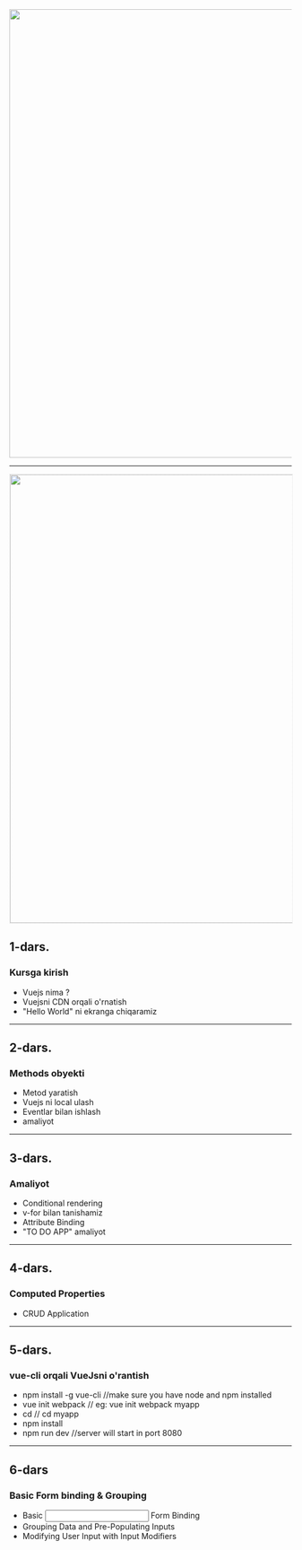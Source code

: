 <img src="https://telegra.ph/file/f7c89c5eade284fd63ab3.png" width="800"><hr><img width="800" style="margin:0 auto; display: block; border:1px dotted rgba(0,0,0,0.1)" src="https://camo.githubusercontent.com/24b74a4d1a25c46e8d68cb58bba4df3de1059a53f0ef85d9a4be281e7a69a887/68747470733a2f2f7468756d62732e6766796361742e636f6d2f50696e6b5069657263696e6742756c6c2d73697a655f726573747269637465642e676966"> ## 1-dars. ### Kursga kirish- Vuejs nima ?- Vuejsni CDN orqali o'rnatish - "Hello World" ni ekranga chiqaramiz <hr>## 2-dars.### Methods obyekti- Metod yaratish- Vuejs ni local ulash- Eventlar bilan ishlash- amaliyot <hr>## 3-dars.### Amaliyot- Conditional rendering- v-for bilan tanishamiz- Attribute Binding - "TO DO APP" amaliyot<hr>## 4-dars.### Computed Properties- CRUD Application<hr>## 5-dars.### vue-cli orqali VueJsni o'rantish- npm install -g vue-cli    //make sure you have node and npm installed- vue init webpack <appname>  //  eg:  vue init webpack myapp- cd <appname>               // cd myapp- npm install- npm run dev  //server will start in port 8080<hr>## 6-dars### Basic Form binding & Grouping- Basic <input> Form Binding- Grouping Data and Pre-Populating Inputs- Modifying User Input with Input Modifiers